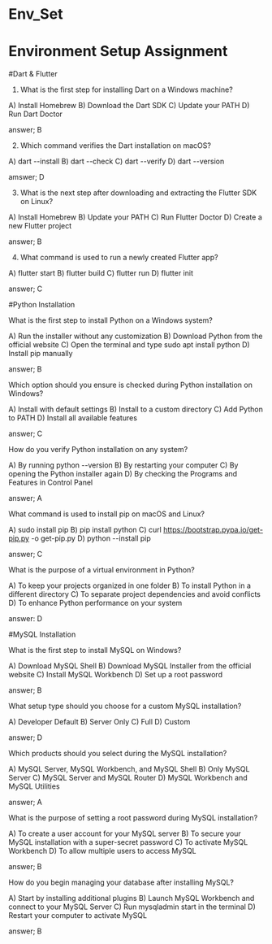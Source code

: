 # Env_Set

# Environment Setup Assignment

#Dart & Flutter

1. What is the first step for installing Dart on a Windows machine?

A) Install Homebrew
B) Download the Dart SDK
C) Update your PATH
D) Run Dart Doctor

answer; B


2. Which command verifies the Dart installation on macOS?

A) dart --install
B) dart --check
C) dart --verify
D) dart --version

amswer; D


3. What is the next step after downloading and extracting the Flutter SDK on Linux?

A) Install Homebrew
B) Update your PATH
C) Run Flutter Doctor
D) Create a new Flutter project

answer; B 


4. What command is used to run a newly created Flutter app?

A) flutter start
B) flutter build
C) flutter run
D) flutter init

answer; C


#Python Installation

What is the first step to install Python on a Windows system?

A) Run the installer without any customization
B) Download Python from the official website
C) Open the terminal and type sudo apt install python
D) Install pip manually

answer; B


Which option should you ensure is checked during Python installation on Windows?

A) Install with default settings
B) Install to a custom directory
C) Add Python to PATH
D) Install all available features

answer; C

How do you verify Python installation on any system?

A) By running python --version
B) By restarting your computer
C) By opening the Python installer again
D) By checking the Programs and Features in Control Panel

answer; A


What command is used to install pip on macOS and Linux?

A) sudo install pip
B) pip install python
C) curl https://bootstrap.pypa.io/get-pip.py -o get-pip.py
D) python --install pip

answer; C


What is the purpose of a virtual environment in Python?

A) To keep your projects organized in one folder
B) To install Python in a different directory
C) To separate project dependencies and avoid conflicts
D) To enhance Python performance on your system

answer: D

#MySQL Installation

What is the first step to install MySQL on Windows?

A) Download MySQL Shell
B) Download MySQL Installer from the official website
C) Install MySQL Workbench
D) Set up a root password

answer; B

What setup type should you choose for a custom MySQL installation?

A) Developer Default
B) Server Only
C) Full
D) Custom

answer; D

Which products should you select during the MySQL installation?

A) MySQL Server, MySQL Workbench, and MySQL Shell
B) Only MySQL Server
C) MySQL Server and MySQL Router
D) MySQL Workbench and MySQL Utilities

answer; A

What is the purpose of setting a root password during MySQL installation?

A) To create a user account for your MySQL server
B) To secure your MySQL installation with a super-secret password
C) To activate MySQL Workbench
D) To allow multiple users to access MySQL

answer; B

How do you begin managing your database after installing MySQL?

A) Start by installing additional plugins
B) Launch MySQL Workbench and connect to your MySQL Server
C) Run mysqladmin start in the terminal
D) Restart your computer to activate MySQL

answer; B
